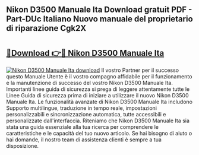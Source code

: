## Nikon D3500 Manuale Ita Download gratuit PDF - Part-DUc Italiano Nuovo manuale del proprietario di riparazione Cgk2X

# <h2><a href="http://dfg8m4k.blite.top/?on=Nikon+D3500+Manuale+Ita">🔗Download 👉🔴 Nikon D3500 Manuale Ita</a></h2>

[![Nikon D3500 Manuale Ita download](https://i.imgur.com/lujVjoI.png)](http://dfg8m4k.blite.top/?on=Nikon+D3500+Manuale+Ita)
Il vostro Partner per il successo questo Manuale Utente è il vostro compagno affidabile per il funzionamento e la manutenzione di successo del vostro Nikon D3500 Manuale Ita. Importanti linee guida di sicurezza si prega di leggere attentamente tutte le Linee Guida di sicurezza prima di iniziare a utilizzare il nuovo Nikon D3500 Manuale Ita. Le funzionalità avanzate di Nikon D3500 Manuale Ita includono Supporto multilingue, traduzione in tempo reale, impostazioni personalizzabili e sincronizzazione automatica, tutte accessibili e personalizzate dall'interfaccia. Riteniamo che Nikon D3500 Manuale Ita sia stata una guida essenziale alla tua ricerca per comprendere le caratteristiche e le capacità del tuo nuovo articolo. Se hai bisogno di aiuto o hai domande, il nostro team di assistenza clienti è sempre a tua disposizione.
